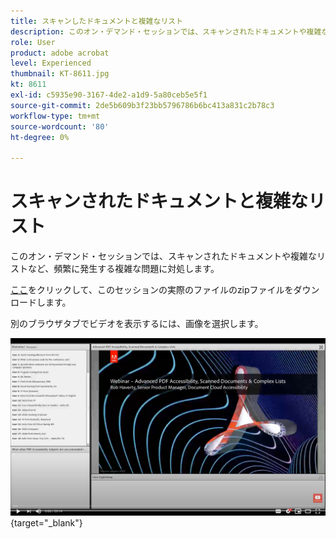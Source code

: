 ```yaml
---
title: スキャンしたドキュメントと複雑なリスト
description: このオン・デマンド・セッションでは、スキャンされたドキュメントや複雑なリストなど、頻繁に発生する複雑な問題に対処します。
role: User
product: adobe acrobat
level: Experienced
thumbnail: KT-8611.jpg
kt: 8611
exl-id: c5935e90-3167-4de2-a1d9-5a80ceb5e5f1
source-git-commit: 2de5b609b3f23bb5796786b6bc413a831c2b78c3
workflow-type: tm+mt
source-wordcount: '80'
ht-degree: 0%

---
```


# スキャンされたドキュメントと複雑なリスト

このオン・デマンド・セッションでは、スキャンされたドキュメントや複雑なリストなど、頻繁に発生する複雑な問題に対処します。

[ここ](../assets/accessibilitysession4.zip)をクリックして、このセッションの実際のファイルのzipファイルをダウンロードします。

別のブラウザタブでビデオを表示するには、画像を選択します。

[![セッション4ビデオ](../assets/Accessibilitysession4_YT.png)](https://youtu.be/RuBk6DqJBFc){target=&quot;_blank&quot;}
